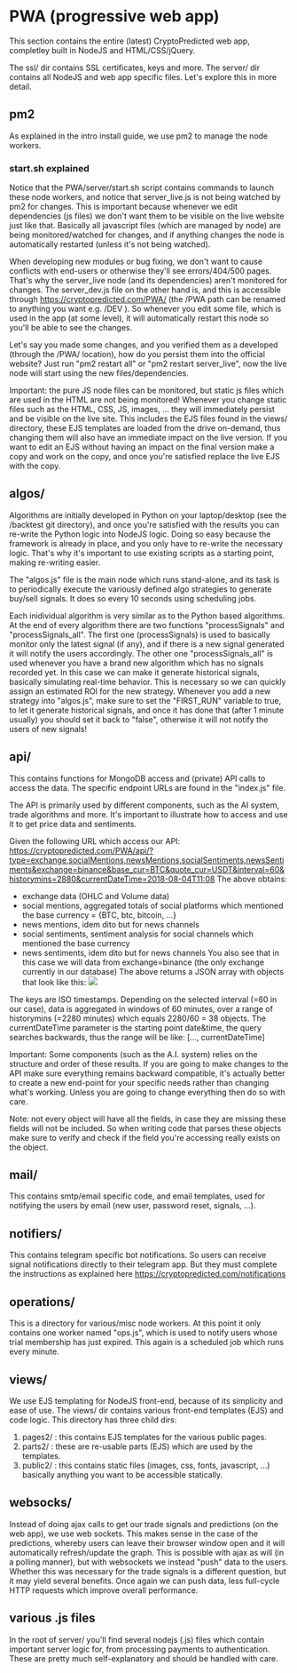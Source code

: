 # PWA (progressive web app)

This section contains the entire (latest) CryptoPredicted web app, completley built in NodeJS and HTML/CSS/jQuery.

The ssl/ dir contains SSL certificates, keys and more.
The server/ dir contains all NodeJS and web app specific files. Let's explore this in more detail.

## pm2
As explained in the intro install guide, we use pm2 to manage the node workers.

### start.sh explained
Notice that the PWA/server/start.sh script contains commands to launch these node workers, and notice that server_live.js is not being watched by pm2 for changes.
This is important because whenever we edit dependencies (js files) we don't want them to be visible on the live website just like that.
Basically all javascript files (which are managed by node) are being monitored/watched for changes, and if anything changes the node is automatically restarted (unless it's not being watched).

When developing new modules or bug fixing, we don't want to cause conflicts with end-users or otherwise they'll see errors/404/500 pages. That's why the server_live node (and its dependencies) aren't monitored for changes.
The server_dev.js file on the other hand is, and this is accessible through https://cryptopredicted.com/PWA/ (the /PWA path can be renamed to anything you want e.g. /DEV ).
So whenever you edit some file, which is used in the app (at some level), it will automatically restart this node so you'll be able to see the changes.

Let's say you made some changes, and you verified them as a developed (through the /PWA/ location), how do you persist them into the official website? Just run "pm2 restart all" or "pm2 restart server_live", now the live node will start using the new files/dependencies.

Important: the pure JS node files can be monitored, but static js files which are used in the HTML are not being monitored! Whenever you change static files such as the HTML, CSS, JS, images, ... they will immediately persist and be visible on the live site. This includes the EJS files found in the views/ directory, these EJS templates are loaded from the drive on-demand, thus changing them will also have an immediate impact on the live version. If you want to edit an EJS without having an impact on the final version make a copy and work on the copy, and once you're satisfied replace the live EJS with the copy.

## algos/
Algorithms are initially developed in Python on your laptop/desktop (see the /backtest git directory), and once you're satisfied with the results you can re-write the Python logic into NodeJS logic. Doing so easy because the framework is already in place, and you only have to re-write the necessary logic. That's why it's important to use existing scripts as a starting point, making re-writing easier.

The "algos.js" file is the main node which runs stand-alone, and its task is to periodically execute the variously defined algo strategies to generate buy/sell signals. It does so every 10 seconds using scheduling jobs.

Each inidividual algorithm is very similar as to the Python based algorithms. At the end of every algorithm there are two functions "processSignals" and "processSignals_all". The first one (processSignals) is used to basically monitor only the latest signal (if any), and if there is a new signal generated it will notify the users accordingly. The other one "processSignals_all" is used whenever you have a brand new algorithm which has no signals recorded yet. In this case we can make it generate historical signals, basically simulating real-time behavior. This is necessary so we can quickly assign an estimated ROI for the new strategy.
Whenever you add a new strategy into "algos.js", make sure to set the "FIRST_RUN" variable to true, to let it generate historical signals, and once it has done that (after 1 minute usually) you should set it back to "false", otherwise it will not notify the users of new signals!

## api/
This contains functions for MongoDB access and (private) API calls to access the data.
The specific endpoint URLs are found in the "index.js" file.

The API is primarily used by different components, such as the AI system, trade algorithms and more.
It's important to illustrate how to access and use it to get price data and sentiments.

Given the following URL which access our API:
https://cryptopredicted.com/PWA/api/?type=exchange,socialMentions,newsMentions,socialSentiments,newsSentiments&exchange=binance&base_cur=BTC&quote_cur=USDT&interval=60&historymins=2880&currentDateTime=2018-08-04T11:08
The above obtains:
- exchange data (OHLC and Volume data)
- social mentions, aggregated totals of social platforms which mentioned the base currency = {BTC, btc, bitcoin, ...}
- news mentions, idem dito but for news channels
- social sentiments, sentiment analysis for social channels which mentioned the base currency
- news sentiments, idem dito but for news channels
You also see that in this case we will data from exchange=binance (the only exchange currently in our database)
The above returns a JSON array with objects that look like this:
![](https://i.imgur.com/EXCKm4g.png)

The keys are ISO timestamps. Depending on the selected interval (=60 in our case), data is aggregated in windows of 60 minutes, over a range of historymins (=2280 minutes) which equals 2280/60 = 38 objects. The currentDateTime parameter is the starting point date&time, the query searches backwards, thus the range will be like: [..., currentDateTime]

Important: Some components (such as the A.I. system) relies on the structure and order of these results. If you are going to make changes to the API make sure everything remains backward compatible, it's actually better to create a new end-point for your specific needs rather than changing what's working. Unless you are going to change everything then do so with care.

Note: not every object will have all the fields, in case they are missing these fields will not be included. So when writing code that parses these objects make sure to verify and check if the field you're accessing really exists on the object.

## mail/
This contains smtp/email specific code, and email templates, used for notifying the users by email (new user, password reset, signals, ...).

## notifiers/
This contains telegram specific bot notifications. So users can receive signal notifications directly to their telegram app. But they must complete the instructions as explained here https://cryptopredicted.com/notifications

## operations/
This is a directory for various/misc node workers.
At this point it only contains one worker named "ops.js", which is used to notify users whose trial membership has just expired. This again is a scheduled job which runs every minute.

## views/
We use EJS templating for NodeJS front-end, because of its simplicity and ease of use.
The views/ dir contains various front-end templates (EJS) and code logic.
This directory has three child dirs:
1. pages2/ : this contains EJS templates for the various public pages.
2. parts2/ : these are re-usable parts (EJS) which are used by the templates.
3. public2/ : this contains static files (images, css, fonts, javascript, ...) basically anything you want to be accessible statically.

## websocks/
Instead of doing ajax calls to get our trade signals and predictions (on the web app), we use web sockets. This makes sense in the case of the predictions, whereby users can leave their browser window open and it will automatically refresh/update the graph. This is possible with ajax as will (in a polling manner), but with websockets we instead "push" data to the users.
Whether this was necessary for the trade signals is a different question, but it may yield several benefits. Once again we can push data, less full-cycle HTTP requests which improve overall performance.

## various .js files
In the root of server/ you'll find several nodejs (.js) files which contain important server logic for, from processing payments to authentication.
These are pretty much self-explanatory and should be handled with care.



